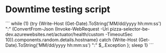 # Downtime testing script

´´´
while (1) {try {Write-Host (Get-Date).ToString('MM/dd/yyyy hh:mm:ss') ":" (ConvertFrom-Json (Invoke-WebRequest -Uri pizza-selector-be-dev.azurewebsites.net/actuator/health/custom -TimeoutSec 10)).components.random.details.hostname} catch {Write-Host (Get-Date).ToString('MM/dd/yyyy hh:mm:ss') ":" $_.Exception }; sleep 1}
´´´

